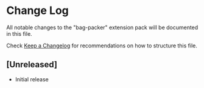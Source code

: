 # Change Log

All notable changes to the "bag-packer" extension pack will be documented in this file.

Check [Keep a Changelog](http://keepachangelog.com/) for recommendations on how to structure this file.

## [Unreleased]

- Initial release
